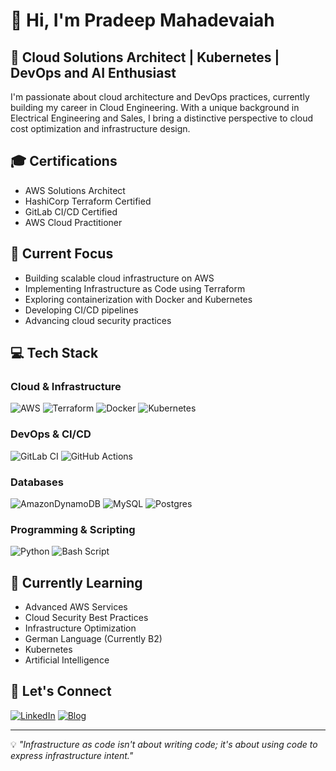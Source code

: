 # 👋 Hi, I'm Pradeep Mahadevaiah

## 🚀 Cloud Solutions Architect | Kubernetes | DevOps and AI Enthusiast

I'm passionate about cloud architecture and DevOps practices, currently building my career in Cloud Engineering. With a unique background in Electrical Engineering and Sales, I bring a distinctive perspective to cloud cost optimization and infrastructure design.

## 🎓 Certifications
- AWS Solutions Architect
- HashiCorp Terraform Certified
- GitLab CI/CD Certified
- AWS Cloud Practitioner

## 🔭 Current Focus
- Building scalable cloud infrastructure on AWS
- Implementing Infrastructure as Code using Terraform
- Exploring containerization with Docker and Kubernetes
- Developing CI/CD pipelines
- Advancing cloud security practices

## 💻 Tech Stack

### Cloud & Infrastructure
![AWS](https://img.shields.io/badge/AWS-%23FF9900.svg?style=plastic&logo=amazon-aws&logoColor=white)
![Terraform](https://img.shields.io/badge/terraform-%235835CC.svg?style=plastic&logo=terraform&logoColor=white)
![Docker](https://img.shields.io/badge/docker-%230db7ed.svg?style=plastic&logo=docker&logoColor=white)
![Kubernetes](https://img.shields.io/badge/kubernetes-%23326ce5.svg?style=plastic&logo=kubernetes&logoColor=white)

### DevOps & CI/CD
![GitLab CI](https://img.shields.io/badge/gitlab%20CI-%23181717.svg?style=plastic&logo=gitlab&logoColor=white)
![GitHub Actions](https://img.shields.io/badge/github%20actions-%232671E5.svg?style=plastic&logo=githubactions&logoColor=white)

### Databases
![AmazonDynamoDB](https://img.shields.io/badge/Amazon%20DynamoDB-4053D6?style=plastic&logo=Amazon%20DynamoDB&logoColor=white)
![MySQL](https://img.shields.io/badge/mysql-4479A1.svg?style=plastic&logo=mysql&logoColor=white)
![Postgres](https://img.shields.io/badge/postgres-%23316192.svg?style=plastic&logo=postgresql&logoColor=white)

### Programming & Scripting
![Python](https://img.shields.io/badge/python-3670A0?style=plastic&logo=python&logoColor=ffdd54)
![Bash Script](https://img.shields.io/badge/bash_script-%23121011.svg?style=plastic&logo=gnu-bash&logoColor=white)

## 🌱 Currently Learning
- Advanced AWS Services
- Cloud Security Best Practices
- Infrastructure Optimization
- German Language (Currently B2)
- Kubernetes
- Artificial Intelligence

## 🤝 Let's Connect
[![LinkedIn](https://img.shields.io/badge/LinkedIn-%230077B5.svg?logo=linkedin&logoColor=white)](https://www.linkedin.com/in/pradeep-mahadevaiah/)
[![Blog](https://img.shields.io/badge/Blog-2962FF?style=flat&logo=hashnode&logoColor=white)](https://cloud-journey.info/)

---
💡 *"Infrastructure as code isn't about writing code; it's about using code to express infrastructure intent."*
